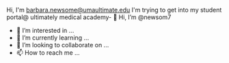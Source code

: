 Hi, I'm barbara.newsome@umaultimate.edu
I'm trying to get into my student portal@ ultimately medical academy- 👋 Hi, I’m @newsom7
- 👀 I’m interested in ...
- 🌱 I’m currently learning ...
- 💞️ I’m looking to collaborate on ...
- 📫 How to reach me ...

<!---
newsom7/newsom7 is a ✨ special ✨ repository because its `README.md` (this file) appears on your GitHub profile.
You can click the Preview link to take a look at your changes.
--->
